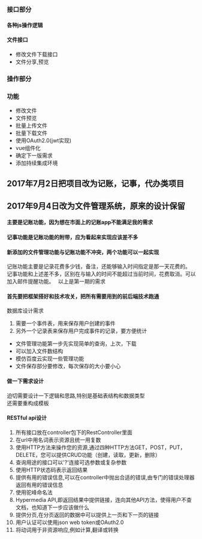 ### 接口部分
#### 各种js操作逻辑

#### 文件接口
* 修改文件下载接口
* 文件分享,预览

### 操作部分

### 功能
* 修改文件
* 文件预览
* 批量上传文件
* 批量下载文件
* 使用OAuth2.0(jwt实现)
* vue组件化
* 确定下一版需求
* 添加持续集成环境

## 2017年7月2日把项目改为记账，记事，代办类项目  
## 2017年9月4日改为文件管理系统，原来的设计保留
#### 主要是记账功能，因为想在市面上的记账app不能满足我的需求
#### 记事功能是记账功能的附带，应为看起来实现应该差不多  
#### 新添加的文件管理功能与记账功能不冲突，两个功能可以一起实现
记账功能主要是记录花费多少钱，备注，还能够输入时间指定是那一天花费的。  
记事功能和上述差不多，区别在与输入的时间不能超过当前时间，花费取消。可以加入邮件提醒功能。　
以上是第一期的需求  　
#### 首先要把框架搭好和技术攻关，把所有需要用到的前后端技术跑通


数据库设计需求  
1. 需要一个事件表，用来保存用户创建的事件  
1. 另外一个记录表来保存用户完成事件的记录，要方便统计  

* 文件管理功能第一步先实现简单的查询，上次，下载
* 可以加入文件数结构
* 模仿百度云实现一些管理功能
* 文件保存部分要修改，每次保存的大小要小心  
#### 做一下需求设计
迫切需要设计一下逻辑和思路,特别是基础表结构和数据类型  
还需要重构成模板

#### RESTful api设计
1. 所有接口放在controller包下的RestController里面
2. 在url中用名词表示资源且统一用复数
3. 使用HTTP方法来操作您的资源,通过四种HTTP方法GET，POST，PUT，DELETE，您可以提供CRUD功能（创建，读取，更新，删除）
4. 查询用途的接口可以'?'连接可选参数或复杂参数
5. 使用HTTP状态码表示返回结果
6. 提供有用的错误信息,可以在controller中抛出合适的错误,由专门的错误处理器返回有用的错误信息
7. 使用驼峰命名法
8. Hypermedia API,即返回结果中提供链接，连向其他API方法，使得用户不查文档，也知道下一步应该做什么
9. 提供分页,在分页返回的数据中可以提供上一页和下一页的链接
10. 用户认证可以使用json web token或OAuth2.0
11. 将动词用于非资源响应,例如计算,翻译或转换
